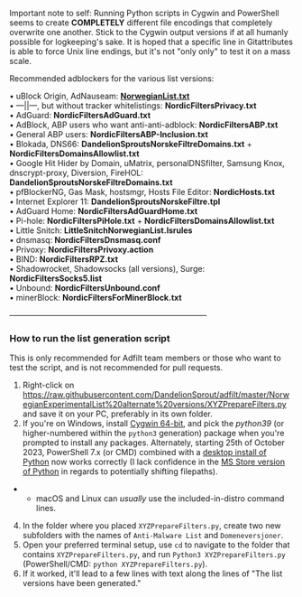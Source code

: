 Important note to self: Running Python scripts in Cygwin and PowerShell seems to create **COMPLETELY** different file encodings that completely overwrite one another. Stick to the Cygwin output versions if at all humanly possible for logkeeping's sake. It is hoped that a specific line in Gitattributes is able to force Unix line endings, but it's not "only only" to test it on a mass scale.

Recommended adblockers for the various list versions:

• uBlock Origin, AdNauseam: **[NorwegianList.txt](https://raw.githubusercontent.com/DandelionSprout/adfilt/master/NorwegianList.txt)**<br>
• —||—, but without tracker whitelistings: **NordicFiltersPrivacy.txt**<br>
• AdGuard: **NordicFiltersAdGuard.txt**<br>
• AdBlock, ABP users who want anti-anti-adblock: **NordicFiltersABP.txt**<br>
• General ABP users: **NordicFiltersABP-Inclusion.txt**<br>
• Blokada, DNS66: **DandelionSproutsNorskeFiltreDomains.txt** + **NordicFiltersDomainsAllowlist.txt**<br>
• Google Hit Hider by Domain, uMatrix, personalDNSfilter, Samsung Knox, dnscrypt-proxy, Diversion, FireHOL: **DandelionSproutsNorskeFiltreDomains.txt**<br>
• pfBlockerNG, Gas Mask, hostsmgr, Hosts File Editor: **NordicHosts.txt**<br>
• Internet Explorer 11: **DandelionSproutsNorskeFiltre.tpl**<br>
• AdGuard Home: **NordicFiltersAdGuardHome.txt**<br>
• Pi-hole: **NordicFiltersPiHole.txt** + **NordicFiltersDomainsAllowlist.txt**<br>
• Little Snitch: **LittleSnitchNorwegianList.lsrules**<br>
• dnsmasq: **NordicFiltersDnsmasq.conf**<br>
• Privoxy: **NordicFiltersPrivoxy.action**<br>
• BIND: **NordicFiltersRPZ.txt**<br>
• Shadowrocket, Shadowsocks (all versions), Surge: **NordicFiltersSocks5.list**<br>
• Unbound: **NordicFiltersUnbound.conf**<br>
• minerBlock: **NordicFiltersForMinerBlock.txt**

—————————————————————————

### How to run the list generation script

This is only recommended for Adfilt team members or those who want to test the script, and is not recommended for pull requests.

1) Right-click on https://raw.githubusercontent.com/DandelionSprout/adfilt/master/NorwegianExperimentalList%20alternate%20versions/XYZPrepareFilters.py and save it on your PC, preferably in its own folder.
2) If you're on Windows, install [Cygwin 64-bit](https://www.cygwin.com/), and pick the <i>python39</i> (or higher-numbered within the `python3` generation) package when you're prompted to install any packages. Alternately, starting 25th of October 2023, PowerShell 7.x (or CMD) combined with a [desktop install of Python](https://www.python.org/downloads/windows/) now works correctly (I lack confidence in the [MS Store version of Python](https://apps.microsoft.com/detail/python-3-11/9NRWMJP3717K) in regards to potentially shifting filepaths).
* * macOS and Linux can <i>usually</i> use the included-in-distro command lines.
4) In the folder where you placed `XYZPrepareFilters.py`, create two new subfolders with the names of `Anti-Malware List` and `Domeneversjoner`.
5) Open your preferred terminal setup, use `cd` to navigate to the folder that contains `XYZPrepareFilters.py`, and run `Python3 XYZPrepareFilters.py` (PowerShell/CMD: `python XYZPrepareFilters.py`).
6) If it worked, it'll lead to a few lines with text along the lines of "The list versions have been generated."
